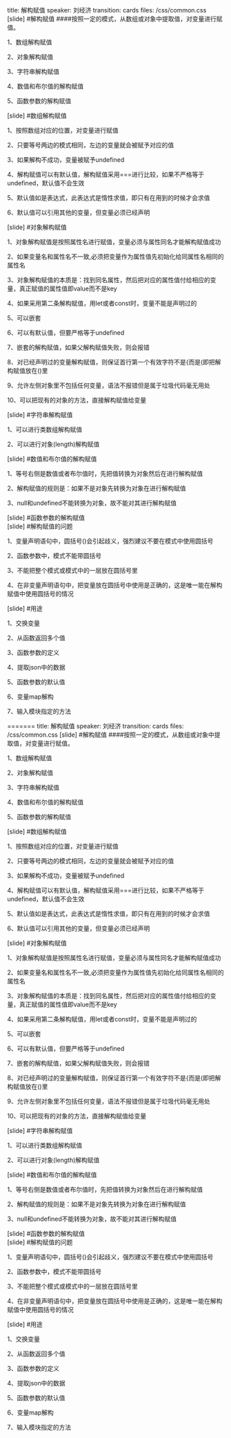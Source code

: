 title: 解构赋值
speaker: 刘经济
transition: cards
files: /css/common.css
[slide]
#解构赋值
####按照一定的模式，从数组或对象中提取值，对变量进行赋值。
<div class="align_l">
 <p>1、数组解构赋值</p>
 <p>2、对象解构赋值</p>
 <p>3、字符串解构赋值</p>
 <p>4、数值和布尔值的解构赋值</p>
 <p>5、函数参数的解构赋值</p>
</div>
[slide]
#数组解构赋值
<div class="align_l">
<p>1、按照数组对应的位置，对变量进行赋值</p>
<p>2、只要等号两边的模式相同，左边的变量就会被赋予对应的值</p>
<p>3、如果解构不成功，变量被赋予undefined</p>
<p>4、解构赋值可以有默认值，解构赋值采用===进行比较，如果不严格等于undefined，默认值不会生效</p>
<p>5、默认值如是表达式，此表达式是惰性求值，即只有在用到的时候才会求值</p>
<p>6、默认值可以引用其他的变量，但变量必须已经声明</p>
</div>
[slide]
#对象解构赋值
<div class="align_l">
 <p>1、对象解构赋值是按照属性名进行赋值，变量必须与属性同名才能解构赋值成功</p>
 <p>2、如果变量名和属性名不一致,必须把变量作为属性值先初始化给同属性名相同的属性名</p>
 <p>3、对象解构赋值的本质是：找到同名属性，然后把对应的属性值付给相应的变量，真正赋值的属性值即value而不是key</p>
 <p>4、如果采用第二条解构赋值，用let或者const时，变量不能是声明过的</p>
 <p>5、可以嵌套</p>
 <p>6、可以有默认值，但要严格等于undefined</p>
 <p>7、嵌套的解构赋值，如果父解构赋值失败，则会报错</p>
 <p>8、对已经声明过的变量解构赋值，则保证首行第一个有效字符不是{而是(即把解构赋值放在()里</p>
 <p>9、允许左侧对象里不包括任何变量，语法不报错但是属于垃圾代码毫无用处</p>
 <p>10、可以把现有的对象的方法，直接解构赋值给变量</p>
</div>
[slide]
#字符串解构赋值
<div class="align_l">
 <p>1、可以进行类数组解构赋值</p>
 <p>2、可以进行对象(length)解构赋值</p>
</div>
[slide]
#数值和布尔值的解构赋值
<div class="align_l">
 <p>1、等号右侧是数值或者布尔值时，先把值转换为对象然后在进行解构赋值</p>
 <p>2、解构赋值的规则是：如果不是对象先转换为对象在进行解构赋值</p>
 <p>3、null和undefined不能转换为对象，故不能对其进行解构赋值</p>
</div>
[slide]
#函数参数的解构赋值
<div class="align_l">

</div>
[slide]
 #解构赋值的问题
<div class="align_l">
 <p>1、变量声明语句中，圆括号()会引起歧义，强烈建议不要在模式中使用圆括号</p>
 <p>2、函数参数中，模式不能带圆括号</p>
 <p>3、不能把整个模式或模式中的一层放在圆括号里</p>
 <p>4、在非变量声明语句中，把变量放在圆括号中使用是正确的，这是唯一能在解构赋值中使用圆括号的情况</p>
</div>
[slide]
#用途
<div class="align_l">
 <p>1、交换变量</p>
 <p>2、从函数返回多个值</p>
 <p>3、函数参数的定义</p>
 <p>4、提取json中的数据</p>
 <p>5、函数参数的默认值</p>
 <p>6、变量map解构</p>
 <p>7、输入模块指定的方法</p>
=======
title: 解构赋值
speaker: 刘经济
transition: cards
files: /css/common.css
[slide]
#解构赋值
####按照一定的模式，从数组或对象中提取值，对变量进行赋值。
<div class="align_l">
 <p>1、数组解构赋值</p>
 <p>2、对象解构赋值</p>
 <p>3、字符串解构赋值</p>
 <p>4、数值和布尔值的解构赋值</p>
 <p>5、函数参数的解构赋值</p>
</div>
[slide]
#数组解构赋值
<div class="align_l">
<p>1、按照数组对应的位置，对变量进行赋值</p>
<p>2、只要等号两边的模式相同，左边的变量就会被赋予对应的值</p>
<p>3、如果解构不成功，变量被赋予undefined</p>
<p>4、解构赋值可以有默认值，解构赋值采用===进行比较，如果不严格等于undefined，默认值不会生效</p>
<p>5、默认值如是表达式，此表达式是惰性求值，即只有在用到的时候才会求值</p>
<p>6、默认值可以引用其他的变量，但变量必须已经声明</p>
</div>
[slide]
#对象解构赋值
<div class="align_l">
 <p>1、对象解构赋值是按照属性名进行赋值，变量必须与属性同名才能解构赋值成功</p>
 <p>2、如果变量名和属性名不一致,必须把变量作为属性值先初始化给同属性名相同的属性名</p>
 <p>3、对象解构赋值的本质是：找到同名属性，然后把对应的属性值付给相应的变量，真正赋值的属性值即value而不是key</p>
 <p>4、如果采用第二条解构赋值，用let或者const时，变量不能是声明过的</p>
 <p>5、可以嵌套</p>
 <p>6、可以有默认值，但要严格等于undefined</p>
 <p>7、嵌套的解构赋值，如果父解构赋值失败，则会报错</p>
 <p>8、对已经声明过的变量解构赋值，则保证首行第一个有效字符不是{而是(即把解构赋值放在()里</p>
 <p>9、允许左侧对象里不包括任何变量，语法不报错但是属于垃圾代码毫无用处</p>
 <p>10、可以把现有的对象的方法，直接解构赋值给变量</p>
</div>
[slide]
#字符串解构赋值
<div class="align_l">
 <p>1、可以进行类数组解构赋值</p>
 <p>2、可以进行对象(length)解构赋值</p>
</div>
[slide]
#数值和布尔值的解构赋值
<div class="align_l">
 <p>1、等号右侧是数值或者布尔值时，先把值转换为对象然后在进行解构赋值</p>
 <p>2、解构赋值的规则是：如果不是对象先转换为对象在进行解构赋值</p>
 <p>3、null和undefined不能转换为对象，故不能对其进行解构赋值</p>
</div>
[slide]
#函数参数的解构赋值
<div class="align_l">

</div>
[slide]
 #解构赋值的问题
<div class="align_l">
 <p>1、变量声明语句中，圆括号()会引起歧义，强烈建议不要在模式中使用圆括号</p>
 <p>2、函数参数中，模式不能带圆括号</p>
 <p>3、不能把整个模式或模式中的一层放在圆括号里</p>
 <p>4、在非变量声明语句中，把变量放在圆括号中使用是正确的，这是唯一能在解构赋值中使用圆括号的情况</p>
</div>
[slide]
#用途
<div class="align_l">
 <p>1、交换变量</p>
 <p>2、从函数返回多个值</p>
 <p>3、函数参数的定义</p>
 <p>4、提取json中的数据</p>
 <p>5、函数参数的默认值</p>
 <p>6、变量map解构</p>
 <p>7、输入模块指定的方法</p>
</div>